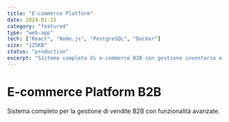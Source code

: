 ```yaml
---
title: "E-commerce Platform"
date: 2024-01-15
category: "featured"
type: "web-app"
tech: ["React", "Node.js", "PostgreSQL", "Docker"]
size: "125KB"
status: "production"
excerpt: "Sistema completo di e-commerce B2B con gestione inventario e analytics. Serve 100k+ utenti registrati."
---
```


# E-commerce Platform B2B

Sistema completo per la gestione di vendite B2B con funzionalità avanzate.